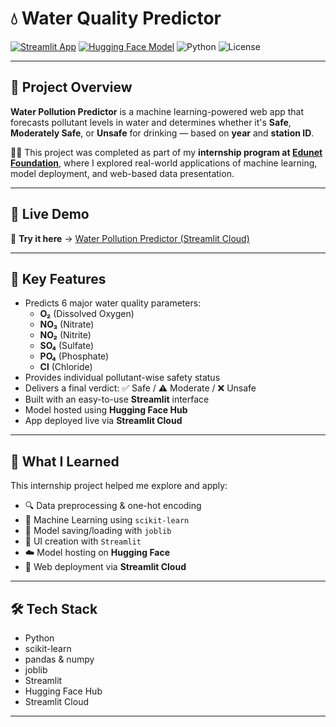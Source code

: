 # 💧 Water Quality Predictor

[![Streamlit App](https://img.shields.io/badge/Live%20Demo-Click%20Here-brightgreen)](https://water-quality-predictor-axxcj6gmtnvdjh3ajq5tu5.streamlit.app)
[![Hugging Face Model](https://img.shields.io/badge/Model-HuggingFace-blue)](https://huggingface.co/26abhinav/pollution-model)
![Python](https://img.shields.io/badge/Python-3.10+-blue.svg)
![License](https://img.shields.io/badge/License-MIT-lightgrey)

---

## 🌊 Project Overview

**Water Pollution Predictor** is a machine learning-powered web app that forecasts pollutant levels in water and determines whether it's **Safe**, **Moderately Safe**, or **Unsafe** for drinking — based on **year** and **station ID**.

🧑‍🎓 This project was completed as part of my **internship program at [Edunet Foundation](https://edunetfoundation.org/)**, where I explored real-world applications of machine learning, model deployment, and web-based data presentation.

---

## 🚀 Live Demo

🔗 **Try it here** → [Water Pollution Predictor (Streamlit Cloud)](https://water-quality-predictor-axxcj6gmtnvdjh3ajq5tu5.streamlit.app)

---

## 🧪 Key Features

- Predicts 6 major water quality parameters:
  - **O₂** (Dissolved Oxygen)
  - **NO₃** (Nitrate)
  - **NO₂** (Nitrite)
  - **SO₄** (Sulfate)
  - **PO₄** (Phosphate)
  - **Cl** (Chloride)
- Provides individual pollutant-wise safety status
- Delivers a final verdict: ✅ Safe / ⚠️ Moderate / ❌ Unsafe
- Built with an easy-to-use **Streamlit** interface
- Model hosted using **Hugging Face Hub**
- App deployed live via **Streamlit Cloud**

---

## 📘 What I Learned

This internship project helped me explore and apply:

- 🔍 Data preprocessing & one-hot encoding
- 🧠 Machine Learning using `scikit-learn`
- 💾 Model saving/loading with `joblib`
- 🎨 UI creation with `Streamlit`
- ☁️ Model hosting on **Hugging Face**
- 🚀 Web deployment via **Streamlit Cloud**

---

## 🛠 Tech Stack

- Python
- scikit-learn
- pandas & numpy
- joblib
- Streamlit
- Hugging Face Hub
- Streamlit Cloud

---


